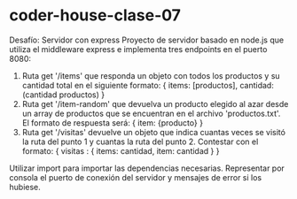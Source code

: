 # coder-house-clase-07
Desafío: Servidor con express
Proyecto de servidor basado en node.js que utiliza el middleware express e implementa tres endpoints en el puerto 8080:
1) Ruta get '/items' que responda un objeto con todos los productos y su cantidad total en el siguiente formato: { items: [productos], cantidad: (cantidad productos) }
2) Ruta get '/item-random' que devuelva un producto elegido al azar desde un array de productos que se encuentran en el archivo 'productos.txt'. El formato de respuesta será: { item: {producto} }
3) Ruta get '/visitas' devuelve un objeto que indica cuantas veces se visitó la ruta del punto 1 y cuantas la ruta del punto 2. Contestar con el formato:  { visitas : { items: cantidad, item: cantidad } }

Utilizar import para importar las dependencias necesarias.
Representar por consola el puerto de conexión del servidor y mensajes de error si los hubiese.
